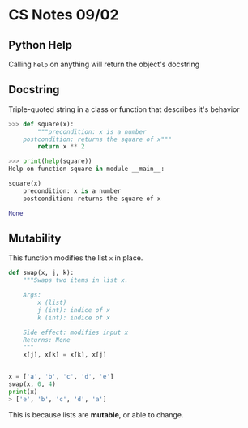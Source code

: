 # CS Notes 09/02

## Python Help

Calling `help` on anything will return the object's docstring

## Docstring

Triple-quoted string in a class or function that describes it's behavior

```py
>>> def square(x):
        """precondition: x is a number
    postcondition: returns the square of x"""
        return x ** 2

>>> print(help(square))
Help on function square in module __main__:

square(x)
    precondition: x is a number
    postcondition: returns the square of x

None
```

## Mutability

This function modifies the list `x` in place.

```py
def swap(x, j, k):
    """Swaps two items in list x.

    Args:
        x (list)
        j (int): indice of x
        k (int): indice of x

    Side effect: modifies input x
    Returns: None
    """
    x[j], x[k] = x[k], x[j]


x = ['a', 'b', 'c', 'd', 'e']
swap(x, 0, 4)
print(x)
> ['e', 'b', 'c', 'd', 'a']
```

This is because lists are __mutable__, or able to change.
